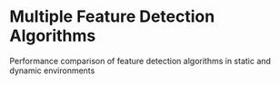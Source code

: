 # Multiple Feature Detection Algorithms
 Performance comparison of feature detection algorithms in static and dynamic environments
